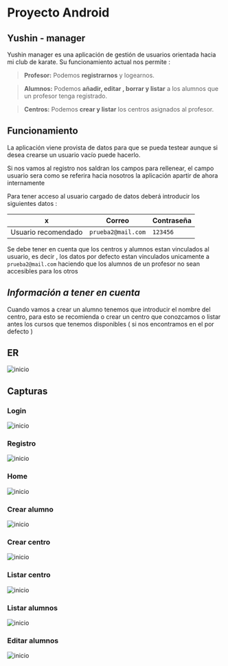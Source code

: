 # Proyecto Android

## Yushin - manager

Yushin manager es una aplicación de gestión de usuarios orientada hacia mi club de karate. Su funcionamiento actual nos permite :

> **Profesor:** Podemos **registrarnos** y logearnos.

> **Alumnos:** Podemos **añadir, editar , borrar y listar** a los alumnos que un profesor tenga registrado.

> **Centros:** Podemos **crear y listar** los centros asignados al profesor.

## Funcionamiento

La aplicación viene provista de datos para que se pueda testear aunque si desea crearse un usuario vacío puede hacerlo.

Si nos vamos al registro nos saldran los campos para rellenear, el campo usuario sera como se referira hacia nosotros la aplicación apartir de ahora internamente

Para tener acceso al usuario cargado de datos deberá introducir los siguientes datos : 

|        x          |Correo              |Contraseña                           |
|-------------------|--------------------|-------------------------------------|
|Usuario recomendado|`prueba2@mail.com`  |`123456`                             |


Se debe tener en cuenta que los centros y alumnos estan vinculados al usuario, es decir , los datos por defecto estan vinculados unicamente a `prueba2@mail.com` haciendo que los alumnos de un profesor no sean accesibles para los otros

## *Información a tener en cuenta*

Cuando vamos a crear un alumno tenemos que introducir el nombre del centro, para esto se recomienda o crear un centro que conozcamos o listar antes los cursos que tenemos disponibles ( si nos encontramos en el por defecto )

## ER

![inicio](/capturas/diagrama.png)

## Capturas
### Login
![inicio](/capturas/inicio-login.png)
### Registro
![inicio](/capturas/inicio-registro.png)
### Home
![inicio](/capturas/inicio-home.png)
### Crear alumno
![inicio](/capturas/crear-alumno.png)
### Crear centro
![inicio](/capturas/crear-centro.png)
### Listar centro
![inicio](/capturas/lista-centros.png)
### Listar alumnos
![inicio](/capturas/lista-alumnos.png)
### Editar alumnos
![inicio](/capturas/editar.png)
